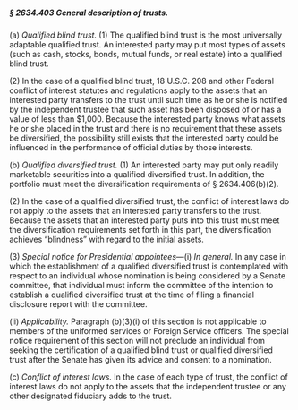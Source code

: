 ##### § 2634.403 General description of trusts. #####

(a) *Qualified blind trust.* (1) The qualified blind trust is the most universally adaptable qualified trust. An interested party may put most types of assets (such as cash, stocks, bonds, mutual funds, or real estate) into a qualified blind trust.

(2) In the case of a qualified blind trust, 18 U.S.C. 208 and other Federal conflict of interest statutes and regulations apply to the assets that an interested party transfers to the trust until such time as he or she is notified by the independent trustee that such asset has been disposed of or has a value of less than $1,000. Because the interested party knows what assets he or she placed in the trust and there is no requirement that these assets be diversified, the possibility still exists that the interested party could be influenced in the performance of official duties by those interests.

(b) *Qualified diversified trust.* (1) An interested party may put only readily marketable securities into a qualified diversified trust. In addition, the portfolio must meet the diversification requirements of § 2634.406(b)(2).

(2) In the case of a qualified diversified trust, the conflict of interest laws do not apply to the assets that an interested party transfers to the trust. Because the assets that an interested party puts into this trust must meet the diversification requirements set forth in this part, the diversification achieves “blindness” with regard to the initial assets.

(3) *Special notice for Presidential appointees*—(i) *In general.* In any case in which the establishment of a qualified diversified trust is contemplated with respect to an individual whose nomination is being considered by a Senate committee, that individual must inform the committee of the intention to establish a qualified diversified trust at the time of filing a financial disclosure report with the committee.

(ii) *Applicability.* Paragraph (b)(3)(i) of this section is not applicable to members of the uniformed services or Foreign Service officers. The special notice requirement of this section will not preclude an individual from seeking the certification of a qualified blind trust or qualified diversified trust after the Senate has given its advice and consent to a nomination.

(c) *Conflict of interest laws.* In the case of each type of trust, the conflict of interest laws do not apply to the assets that the independent trustee or any other designated fiduciary adds to the trust.